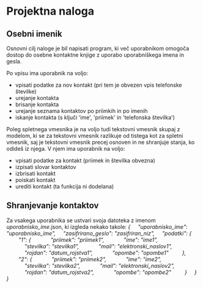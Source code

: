 Projektna naloga
==========

Osebni imenik
---------

Osnovni cilj naloge je bil napisati program, ki več uporabnikom omogoča
dostop do osebne kontaktne knjige z uporabo uporabniškega imena in gesla.

Po vpisu ima uporabnik na voljo:
* vpisati podatke za nov kontakt (pri tem je obvezen vpis telefonske številke)
* urejanje kontakta
* brisanje kontakta
* urejanje seznama kontaktov po priimkih in po imenih
* iskanje kontakta (s ključi 'ime', 'priimek' in 'telefonska številka')

Poleg spletnega vmesnika je na voljo tudi tekstovni vmesnik skupaj z modelom, ki se
za tekstovni vmesnik razlikuje od tistega kot za spletni vmesnik, saj je tekstovni vmesnik
precej osnoven in ne shranjuje stanja, ko odideš iz njega. V njem ima uporabnik na voljo:
* vpisati podatke za kontakt (priimek in številka obvezna)
* izpisati slovar kontaktov
* izbrisati kontakt
* poiskati kontakt
* urediti kontakt (ta funkcija ni dodelana)

Shranjevanje kontaktov
----------

Za vsakega uporabnika se ustvari svoja datoteka z imenom <i>uporabnisko_ime</i>.json,
ki izgleda nekako takole:
<i>
{
    "uporabnisko_ime": "uporabnisko_ime",
    "zasifrirano_geslo": "zasifriran_niz",
    "podatki": {
        "1": {
            "priimek": "priimek1",
            "ime": "ime1",
            "stevilka": "stevilka1",
            "mail": "elektronski_naslov1",
            "rojdan": "datum_rojstva1",
            "opombe": "opombe1"
        },
        "2": {
            "priimek": "priimek2",
            "ime": "ime2",
            "stevilka": "stevilka2",
            "mail": "elektronski_naslov2",
            "rojdan": "datum_rojstva2",
            "opombe": "opombe2"
        }
    }
}
</i>
